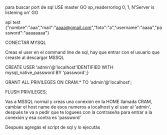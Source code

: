 para buscar port de sql
USE master
GO
xp_readerrorlog 0, 1, N'Server is listening on' 
GO

api test
{"nombre":"aaa","mail":"aaaa@gmail.com","foto":"a","username":"aaaa","password":"aaaaaaaa"}

CONECTAR MYSQL

Creas el user en el command line de sql, hay que entrar con el usuario que creaste al descargar MSSQL

CREATE USER 'admin'@'localhost'IDENTIFIED WITH mysql_native_password BY 'password';}

GRANT ALL PRIVILEGES ON CRAM.* TO 'admin'@'localhost';

FLUSH PRIVILEGES;

Vas a MSSQL normal y creas una conexión en la HOME llamada CRAM, cambiar el host name de esos numeros a localhost y el user al 'admin', después te va a pedir que te loguees con la contraseña para entrar a la conexión y esa contra es 'password'

Después agregás el script de sql y lo ejecutás
